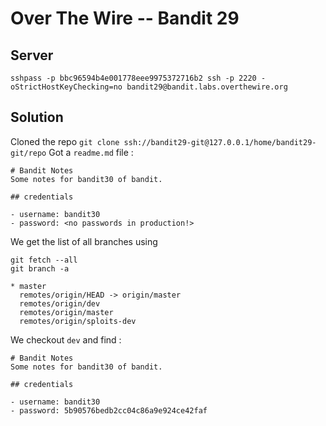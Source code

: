 # Over The Wire -- Bandit 29

## Server
```
sshpass -p bbc96594b4e001778eee9975372716b2 ssh -p 2220 -oStrictHostKeyChecking=no bandit29@bandit.labs.overthewire.org 
```

## Solution

Cloned the repo `git clone ssh://bandit29-git@127.0.0.1/home/bandit29-git/repo`
Got a `readme.md` file :
```
# Bandit Notes
Some notes for bandit30 of bandit.

## credentials

- username: bandit30
- password: <no passwords in production!>

```

We get the list of all branches using
```
git fetch --all
git branch -a
```

```
* master
  remotes/origin/HEAD -> origin/master
  remotes/origin/dev
  remotes/origin/master
  remotes/origin/sploits-dev
```

We checkout `dev` and find :

```
# Bandit Notes
Some notes for bandit30 of bandit.

## credentials

- username: bandit30
- password: 5b90576bedb2cc04c86a9e924ce42faf

```